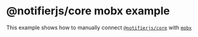 # @notifierjs/core mobx example

This example shows how to manually connect [`@notifierjs/core`](../../packages/core) with
[`mobx`](https://github.com/mobxjs/mobx)

